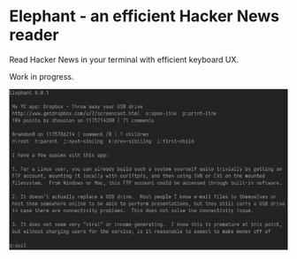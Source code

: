 # Elephant - an efficient Hacker News reader

Read Hacker News in your terminal with efficient keyboard UX.

Work in progress.

![Mockup](doc-assets/mockup.png)
